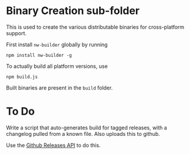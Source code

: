 # Binary Creation sub-folder

This is used to create the various distributable binaries for cross-platform support.

First install `nw-builder` globally by running

```
npm install nw-builder -g
```

To actually build all platform versions, use

```
npm build.js
```


Built binaries are present in the `build` folder.

To Do
====

Write a script that auto-generates build for tagged releases, with a changelog pulled
from a known file. Also uploads this to github.

Use the [Github Releases API](https://developer.github.com/v3/repos/releases/) to do this.